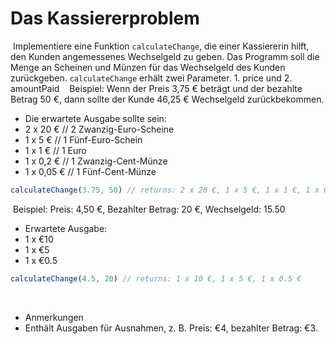 # Das Kassiererproblem 
​
Implementiere eine Funktion `calculateChange`, die einer Kassiererin hilft, den Kunden angemessenes Wechselgeld zu geben. Das Programm soll die Menge an Scheinen und Münzen für das Wechselgeld des Kunden zurückgeben. `calculateChange` erhält zwei Parameter. 1. price und 2. amountPaid
​
​
​
Beispiel: Wenn der Preis 3,75 € beträgt und der bezahlte Betrag 50 €, dann sollte der Kunde 46,25 € Wechselgeld zurückbekommen. 
* Die erwartete Ausgabe sollte sein: 
* 2 x 20 € // 2 Zwanzig-Euro-Scheine
* 1 x 5 € // 1 Fünf-Euro-Schein
* 1 x 1 € // 1 Euro
* 1 x 0,2 € // 1 Zwanzig-Cent-Münze
* 1 x 0,05 € // 1 Fünf-Cent-Münze
​
```js
calculateChange(3.75, 50) // returns: 2 x 20 €, 1 x 5 €, 1 x 1 €, 1 x 0,2 €, 1 x 0,05 €
```
​
Beispiel: Preis: 4,50 €, Bezahlter Betrag: 20 €, Wechselgeld: 15.50
* Erwartete Ausgabe: 
* 1 x €10
* 1 x €5
* 1 x €0.5
​
```js
calculateChange(4.5, 20) // returns: 1 x 10 €, 1 x 5 €, 1 x 0.5 €
```
​
* Anmerkungen
* Enthält Ausgaben für Ausnahmen, z. B. Preis: €4, bezahlter Betrag: €3. 